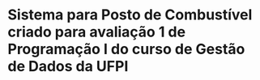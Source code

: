 # Sistema para Posto de Combustível criado para avaliação 1 de Programação I do curso de Gestão de Dados da UFPI
